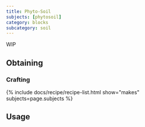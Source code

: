 ```yaml
---
title: Phyto-Soil
subjects: [phytosoil]
category: blocks
subcategory: soil
---
```


WIP

Obtaining
---------

### Crafting
{% include docs/recipe/recipe-list.html show="makes" subjects=page.subjects %}

Usage
-----

